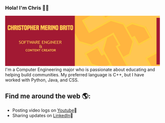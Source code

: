 ### Hola! I'm Chris 👋🏽

<!--
**cmerino01/cmerino01** is a ✨ _special_ ✨ repository because its `README.md` (this file) appears on your GitHub profile.


Here are some ideas to get you started:

- 🔭 I’m currently working on ...
- 🌱 I’m currently learning ...
- 👯 I’m looking to collaborate on ...
- 🤔 I’m looking for help with ...
- 💬 Ask me about ...
- 📫 How to reach me: ...
- 😄 Pronouns: ...
- ⚡ Fun fact: ...
-->

<img src="https://raw.githubusercontent.com/cmerino01/cmerino01/main/Gihub%20banner.jpg" alt=" banner that says Christopher Merino Brito - software engineer - content creator alongside cartoon illustration with USC logo background">
I'm a Computer Engineering major who is passionate about educating and helping build communities. My preferred language is C++, but I have worked with Python, Java, and CSS.

## Find me around the web 🌎:
- Posting video logs on <a href="https://www.youtube.com/c/Se%C3%B1orChrisVlogs">Youtube</a>🎥
- Sharing updates on <a href="https://www.linkedin.com/in/chrismerinobrito/">LinkedIn</a>💼
